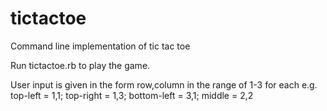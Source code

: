 # tictactoe
Command line implementation of tic tac toe

Run tictactoe.rb to play the game.

User input is given in the form row,column in the range of 1-3 for each
e.g. top-left = 1,1; top-right = 1,3; bottom-left = 3,1; middle = 2,2
